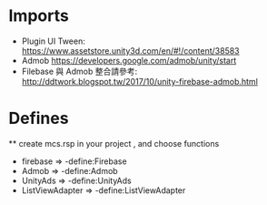 # Imports

- Plugin UI Tween: https://www.assetstore.unity3d.com/en/#!/content/38583
- Admob https://developers.google.com/admob/unity/start
- Filebase 與 Admob 整合請參考: http://ddtwork.blogspot.tw/2017/10/unity-firebase-admob.html

# Defines
   **  create mcs.rsp in your project , and choose functions
  - firebase =>  -define:Firebase
  - Admob => -define:Admob
  - UnityAds => -define:UnityAds
  - ListViewAdapter => -define:ListViewAdapter
